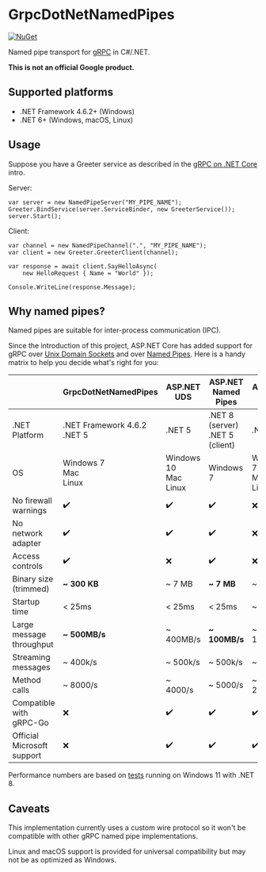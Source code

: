 # GrpcDotNetNamedPipes

[![NuGet](https://img.shields.io/nuget/v/GrpcDotNetNamedPipes)](https://www.nuget.org/packages/GrpcDotNetNamedPipes/)

Named pipe transport for [gRPC](https://grpc.io/) in C#/.NET.

**This is not an official Google product.**

## Supported platforms

- .NET Framework 4.6.2+ (Windows)
- .NET 6+ (Windows, macOS, Linux)

## Usage

Suppose you have a Greeter service as described in
the [gRPC on .NET Core](https://docs.microsoft.com/en-us/aspnet/core/grpc/) intro.

Server:

```
var server = new NamedPipeServer("MY_PIPE_NAME");
Greeter.BindService(server.ServiceBinder, new GreeterService());
server.Start();
```

Client:

```
var channel = new NamedPipeChannel(".", "MY_PIPE_NAME");
var client = new Greeter.GreeterClient(channel);

var response = await client.SayHelloAsync(
	new HelloRequest { Name = "World" });

Console.WriteLine(response.Message);
```

## Why named pipes?

Named pipes are suitable for inter-process communication (IPC).

Since the introduction of this project, ASP.NET Core has added support for gRPC
over [Unix Domain Sockets](https://learn.microsoft.com/en-us/aspnet/core/grpc/interprocess-uds?view=aspnetcore-8.0) and
over [Named Pipes](https://learn.microsoft.com/en-us/aspnet/core/grpc/interprocess-namedpipes?view=aspnetcore-8.0). Here
is a handy matrix to help you decide what's right for you:

|                            | GrpcDotNetNamedPipes           | ASP.NET UDS                | ASP.NET Named Pipes                | ASP.NET HTTP              |
|----------------------------|--------------------------------|----------------------------|------------------------------------|---------------------------|
| .NET Platform              | .NET Framework 4.6.2<br>.NET 5 | .NET 5                     | .NET 8 (server)<br>.NET 5 (client) | .NET 5                    |
| OS                         | Windows 7<br>Mac<br>Linux      | Windows 10<br>Mac<br>Linux | Windows 7                          | Windows 7<br>Mac<br>Linux |
| No firewall warnings       | :heavy_check_mark:             | :heavy_check_mark:         | :heavy_check_mark:                 | :x:                       |
| No network adapter         | :heavy_check_mark:             | :heavy_check_mark:         | :heavy_check_mark:                 | :x:                       |
| Access controls            | :heavy_check_mark:             | :x:                        | :heavy_check_mark:                 | :x:                       |
| Binary size (trimmed)      | **\~ 300 KB**                  | ~ 7 MB                     | **\~ 7 MB**                        | ~ 7 MB                    |
| Startup time               | < 25ms                         | < 25ms                     | < 25ms                             | ~ 250ms                   |
| Large message throughput   | **\~ 500MB/s**                 | ~ 400MB/s                  | **\~ 100MB/s**                     | ~ 100MB/s                 |
| Streaming messages         | ~ 400k/s                       | ~ 500k/s                   | ~ 500k/s                           | ~ 400k/s                  |
| Method calls               | ~ 8000/s                       | ~ 4000/s                   | ~ 5000/s                           | ~ 2500/s                  |
| Compatible with gRPC-Go    | :x:                            | :heavy_check_mark:         | :heavy_check_mark:                 | :heavy_check_mark:        |
| Official Microsoft support | :x:                            | :heavy_check_mark:         | :heavy_check_mark:                 | :heavy_check_mark:        |

Performance numbers are based
on [tests](https://github.com/cyanfish/grpc-dotnet-namedpipes/blob/master/GrpcDotNetNamedPipes.PerfTests/GrpcPerformanceTests.cs)
running on Windows 11 with .NET 8.

## Caveats

This implementation currently uses a custom wire protocol so it won't be compatible with other gRPC named pipe
implementations.

Linux and macOS support is provided for universal compatibility but may not be as optimized as Windows.